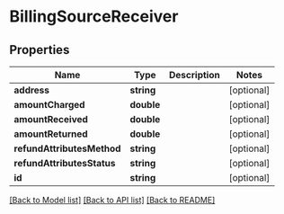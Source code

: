 # BillingSourceReceiver

## Properties
Name | Type | Description | Notes
------------ | ------------- | ------------- | -------------
**address** | **string** |  | [optional] 
**amountCharged** | **double** |  | [optional] 
**amountReceived** | **double** |  | [optional] 
**amountReturned** | **double** |  | [optional] 
**refundAttributesMethod** | **string** |  | [optional] 
**refundAttributesStatus** | **string** |  | [optional] 
**id** | **string** |  | [optional] 

[[Back to Model list]](../README.md#documentation-for-models) [[Back to API list]](../README.md#documentation-for-api-endpoints) [[Back to README]](../README.md)


